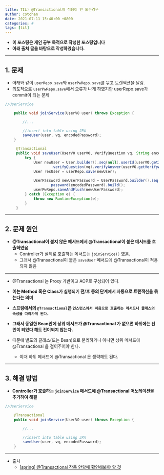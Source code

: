 ```yaml
---
title: TIL) @Transactional이 적용이 안 되는경우
author: cotchan
date: 2021-07-11 15:40:00 +0800
categories: #
tags: [til]   
---
```


+ **이 포스팅은 개인 공부 목적으로 작성한 포스팅입니다**
+ **아래 출처 글을 바탕으로 작성하였습니다.**

---

## 1. 문제

+ 아래와 같이 `userRepo.save`와 `userPwRepo.save`를 묶고 트랜잭션을 날림.
+ 의도적으로 `userPwRepo.save`에서 오류가 나게 하였지만 userRepo.save가 commit이 되는 문제

```java
//UserService

    public void joinService(UserVO user) throws Exception {

        //...

        //insert into table using JPA
        saveUser(user, vq, encodedPassword);
    }

     @Transactional 
     public void saveUser(UserVO userVO, VerifyQuestion vq, String encodedPassword) { 
         try { 
             User newUser = User.builder().seq(null).userId(userVO.getId()).nickname(userVO.getNickname()) 
                     .verifyQuestion(vq).verifyAnswer(userVO.getVerifyAnswer()).role(Role.USER).build(); 
             User resUser = userRepo.save(newUser); 
  
             UserPassword newUserPassword = UserPassword.builder().seq(null).user(resUser). 
                     password(encodedPassword).build(); 
             userPwRepo.saveAndFlush(newUserPassword); 
         } catch (Exception e) { 
             throw new RuntimeException(e); 
         } 
     } 
```

---

## 2. 문제 원인

+ **@Transactional이 붙지 않은 메서드에서 @Transactional이 붙은 메서드를 호출하였음**
  + Controller가 실제로 호출하는 메서드는 `joinService()` 였음.
  + 그래서 @Transactional이 붙은 `saveUser` 메서드에 @Transactional이 적용되지 않음

---

+ @Transactional 는 Proxy 기반이고 AOP로 구성되어 있다. 
+ **이는 Method 혹은 Class가 실행되기 전/후 등의 단계에서 자동으로 트랜잭션을 묶는다는 의미**

+ **스프링에서의 `@Transactional`은 `인스턴스에서 처음으로 호출하는 메서드나 클래스의 속성을 따라가게 된다.`**
+ **그래서 동일한 Bean안에 상위 메서드가 @Transactional 가 없으면 하위에는 선언이 되었다 해도 전이되지 않는다.**
+ 때문에 별도의 클래스(또는 Bean)으로 분리하거나 아니면 상위 메서드에 @Transactional 을 걸어주어야 한다. 
  + 이때 하위 메서드에 @Transactional 은 생략해도 된다.

---

## 3. 해결 방법

+ **Controller가 호출하는 `joinService` 메서드에 @Transactional 어노테이션을 추가하여 해결** 

```java
//UserService

    @Transactional
    public void joinService(UserVO user) throws Exception {

        //...

        //insert into table using JPA
        saveUser(user, vq, encodedPassword);
    }
```

---

+ 출처
  + [[spring] @Transactional 작동 안할때 확인해봐야 할 것](https://lemontia.tistory.com/878)
